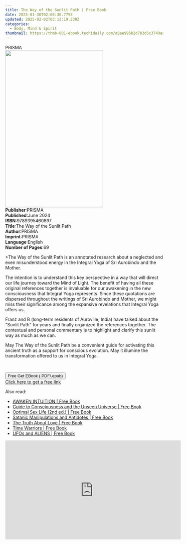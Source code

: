 ```yaml
---
title: The Way of the Sunlit Path | Free Book
date: 2025-01-30T02:08:36.779Z
updated: 2025-02-02T03:12:19.230Z
categories:
  - Body, Mind & Spirit
thumbnail: https://thmb-001-ebook.techidaily.com/a6ae996b2d7b3d5c3749eafa52d97be68649c484ec12ae26c7a7fc440c70a5c3.jpg
---
```

<main id="book-container">
  <div class="flex flex-col">
    <div class="book-brief flex-1 py-6 px-4 sm:p-6 md:py-10 md:px-8">
      <!-- brief-->
      <div class="book-brief-main">PRISMA</div>
    </div>
    <div
      class="book-meta-info flex-1 grid gap-4 col-start-1 col-end-3 row-start-1 sm:mb-6 sm:grid-cols-4 lg:gap-6 lg:col-start-2 lg:row-end-6 lg:row-span-6 lg:mb-0"
    >
      <div
        class="book-meta-info-left place-content-center mt-4 p-4 text-sm leading-6 col-start-2 col-span-2 dark:text-slate-400"
      >
        <img
          class="w-full h-500 object-cover rounded-lg sm:h-255 sm:col-span-2 lg:col-span-full"
          src="https://img-001-ebook.techidaily.com/e503d6c4482d3c2d0a20e32143013157da716325cdac0bce2a94f30b5ba32d26.jpg"
          alt=""
          width="312"
          height="500"
        />
      </div>
      <div
        class="book-meta-info-right mt-2 col-start-1 row-start-2 col-span-3 self-center"
      >
        <!-- meta data  -->
        <div class="flex flex-col px-4 md:px-8">
          <div class="flex-1">
            <strong>Publisher</strong>:<span class="px-2">PRISMA</span>
          </div>
          <div class="flex-1">
            <strong>Published</strong>:<span class="px-2">June 2024</span>
          </div>
          <div class="flex-1">
            <strong>ISBN</strong>:<span class="px-2">9789395460897</span>
          </div>
          <div class="flex-1">
            <strong>Title</strong>:<span class="px-2"
              >The Way of the Sunlit Path</span
            >
          </div>
          <div class="flex-1">
            <strong>Author</strong>:<span class="px-2">PRISMA</span>
          </div>
          <div class="flex-1">
            <strong>Imprint</strong>:<span class="px-2">PRISMA</span>
          </div>
          <div class="flex-1">
            <strong>Language</strong>:<span class="px-2">English</span>
          </div>
          <div class="flex-1">
            <strong>Number of Pages</strong>:<span class="px-2">69</span>
          </div>
        </div>
      </div>
    </div>
    <div class="book-description flex-1 py-6 px-4 sm:p-6 md:py-10 md:px-8">
      <div class="book-description-main">
        <div accordion-content="" id="description">
          <p>
            &gt;The Way of the Sunlit Path is an annotated research about a
            neglected and even misunderstood energy in the Integral Yoga of Sri
            Aurobindo and the Mother.
          </p>
          <p>
            The intention is to understand this key perspective in a way that
            will direct our life journey toward the Mind of Light. The benefit
            of having all these original references together is invaluable for
            our awakening in the new consciousness that Integral Yoga
            represents. Since these quotations are dispersed throughout the
            writings of Sri Aurobindo and Mother, we might miss their
            significance among the expansive revelations that Integral Yoga
            offers us.
          </p>
          <p>
            Franz and B (long-term residents of Auroville, India) have talked
            about the "Sunlit Path" for years and finally organized the
            references together. The contextual and personal commentary is to
            highlight and clarify this sunlit way as much as we can.
          </p>
          <p>
            May The Way of the Sunlit Path be a convenient guide for activating
            this ancient truth as a support for conscious evolution. May it
            illumine the transformation offered to us in Integral Yoga.
          </p>
          <p><br /></p>
        </div>
        <div class="accordion-fader"></div>
      </div>
    </div>
    <div class="book-excerpts flex-1 py-6 px-4 sm:p-6 md:py-10 md:px-8"></div>
    <div
      class="book-about-author flex-1 py-6 px-4 sm:p-6 md:py-10 md:px-8"
    ></div>
    <div class="book-free-get flex-1 py-6 px-4 sm:p-6 md:py-10 md:px-8">
      <button
        id="btn-free-get"
        class="bg-blue-500 hover:bg-blue-700 text-white font-bold py-2 px-4 rounded"
      >
        Free Get EBook (.PDF/.epub)
      </button>
      <div id="countdown-display" class="px-2 text-lg mt-2"></div>
      <a
        id="free-link"
        class="hidden bg-blue-500 hover:bg-blue-700 text-white font-bold py-2 px-4 rounded"
        href="https://www.ebooks.com/en-us/book/211365059/the-way-of-the-sunlit-path/prisma/"
        target="_blank"
        >Click here to get a free link</a
      >
    </div>
    <script>
      let countdownTime = 0;
      let countdownInterval = null;
      document
        .getElementById('btn-free-get')
        .addEventListener('click', startCountdown);
      function startCountdown() {
        countdownTime = new Date().getTime() + 60000 * 3;
        countdownInterval = setInterval(updateCountdown, 1000);
        document.getElementById('btn-free-get').disabled = true;
        document
          .getElementById('btn-free-get')
          .classList.add('bg-gray-500', 'cursor-not-allowed');
      }
      function updateCountdown() {
        let currentTime = new Date().getTime();
        let timeLeft = countdownTime - currentTime;
        let secondsLeft = Math.floor(timeLeft / 1000);
        document.getElementById('countdown-display').innerHTML =
          `Remaining time: ${secondsLeft} seconds.`;
        if (secondsLeft <= 0) {
          clearInterval(countdownInterval);
          document.getElementById('btn-free-get').classList.add('hidden');
          document.getElementById('free-link').classList.remove('hidden');
          document.getElementById('countdown-display').innerHTML = '';
        }
      }
    </script>
  </div>
</main>

<ins class="adsbygoogle"
      style="display:block"
      data-ad-client="ca-pub-7571918770474297"
      data-ad-slot="8358498916"
      data-ad-format="auto"
      data-full-width-responsive="true"></ins>
    

<span class="atpl-alsoreadstyle">Also read:</span>
<div><ul>
<li><a href="https://novels-ebooks.techidaily.com/210912926-9781088190425-awaken-intuition/"><u>AWAKEN INTUITION | Free Book</u></a></li>
<li><a href="https://novels-ebooks.techidaily.com/210912763-9780645739671-guide-to-consciousness-and-the-unseen-universe/"><u>Guide to Consciousness and the Unseen Universe | Free Book</u></a></li>
<li><a href="https://novels-ebooks.techidaily.com/210917822-9780978865443-optimal-sex-life-2nd-ed/"><u>Optimal Sex Life (2nd ed.) | Free Book</u></a></li>
<li><a href="https://novels-ebooks.techidaily.com/210913022-9781088178898-satanic-manipulations-and-antidotes/"><u>Satanic Manipulations and Antidotes | Free Book</u></a></li>
<li><a href="https://novels-ebooks.techidaily.com/210913663-9780717194018-the-truth-about-love/"><u>The Truth About Love | Free Book</u></a></li>
<li><a href="https://novels-ebooks.techidaily.com/210917665-9781634282949-time-warriors/"><u>Time Warriors | Free Book</u></a></li>
<li><a href="https://novels-ebooks.techidaily.com/210917662-9781634282956-ufos-and-aliens/"><u>UFOs and ALIENS | Free Book</u></a></li>
</ul></div>

<!-- affiliate ads begin -->
<iframe width="560" height="315" src="https://www.youtube.com/embed/zmXpl6irBYk?si=BXjGpQr6PXFcqhCI" title="YouTube video player" frameborder="0" allow="accelerometer; autoplay; clipboard-write; encrypted-media; gyroscope; picture-in-picture; web-share" referrerpolicy="strict-origin-when-cross-origin" allowfullscreen></iframe>
<!-- affiliate ads end -->

